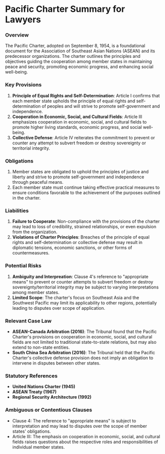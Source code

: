 **Pacific Charter Summary for Lawyers**
=====================================

### Overview

The Pacific Charter, adopted on September 8, 1954, is a foundational document for the Association of Southeast Asian Nations (ASEAN) and its predecessor organizations. The charter outlines the principles and objectives guiding the cooperation among member states in maintaining peace and security, promoting economic progress, and enhancing social well-being.

### Key Provisions

1. **Principle of Equal Rights and Self-Determination**: Article I confirms that each member state upholds the principle of equal rights and self-determination of peoples and will strive to promote self-government and independence.
2. **Cooperation in Economic, Social, and Cultural Fields**: Article III emphasizes cooperation in economic, social, and cultural fields to promote higher living standards, economic progress, and social well-being.
3. **Collective Defense**: Article IV reiterates the commitment to prevent or counter any attempt to subvert freedom or destroy sovereignty or territorial integrity.

### Obligations

1. Member states are obligated to uphold the principles of justice and liberty and strive to promote self-government and independence through peaceful means.
2. Each member state must continue taking effective practical measures to ensure conditions favorable to the achievement of the purposes outlined in the charter.

### Liabilities

1. **Failure to Cooperate**: Non-compliance with the provisions of the charter may lead to loss of credibility, strained relationships, or even expulsion from the organization.
2. **Violations of Charter Principles**: Breaches of the principle of equal rights and self-determination or collective defense may result in diplomatic tensions, economic sanctions, or other forms of countermeasures.

### Potential Risks

1. **Ambiguity and Interpreation**: Clause 4's reference to "appropriate means" to prevent or counter attempts to subvert freedom or destroy sovereignty/territorial integrity may be subject to varying interpretations among member states.
2. **Limited Scope**: The charter's focus on Southeast Asia and the Southwest Pacific may limit its applicability to other regions, potentially leading to disputes over scope of application.

### Relevant Case Law

* **ASEAN-Canada Arbitration (2016)**: The Tribunal found that the Pacific Charter's provisions on cooperation in economic, social, and cultural fields are not limited to traditional state-to-state relations, but may also extend to non-state entities.
* **South China Sea Arbitration (2016)**: The Tribunal held that the Pacific Charter's collective defense provision does not imply an obligation to intervene in disputes between other states.

### Statutory References

* **United Nations Charter (1945)**
* **ASEAN Treaty (1967)**
* **Regional Security Architecture (1992)**

### Ambiguous or Contentious Clauses

* Clause 4: The reference to "appropriate means" is subject to interpretation and may lead to disputes over the scope of member states' obligations.
* Article III: The emphasis on cooperation in economic, social, and cultural fields raises questions about the respective roles and responsibilities of individual member states.